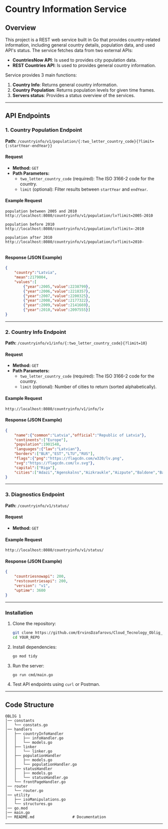 # Country Information Service

## Overview
This project is a REST web service built in Go that provides country-related information, including general country details, population data, and used API's status. The service fetches data from two external APIs:
- **CountriesNow API**: Is used to provides city population data.
- **REST Countries API**: Is used to provides general country information.

Service provides 3 main functions:
1. **Country Info**: Returns general country information.
2. **Country Population**: Returns population levels for given time frames.
3. **Servers status**: Provides a status overview of the services.

---

## API Endpoints

### 1. Country Population Endpoint
**Path:** `/countryinfo/v1/population/{:two_letter_country_code}{?limit={:startYear-endYear}}`

#### Request
- **Method:** `GET`
- **Path Parameters:**
  - `two_letter_country_code` (required): The ISO 3166-2 code for the country.
  - `limit` (optional): Filter results between `startYear` and `endYear`.

#### Example Request
```
population between 2005 and 2010
http://localhost:8080/countryinfo/v1/population/lv?limit=2005-2010

population before 2010
http://localhost:8080/countryinfo/v1/population/lv?limit=-2010

population after 2010
http://localhost:8080/countryinfo/v1/population/lv?limit=2010-


```

#### Response (JSON Example)
```json
{
    "country":"Latvia",
    "mean":2179004,
    "values":[
        {"year":2005,"value":2238799},
        {"year":2006,"value":2218357},
        {"year":2007,"value":2200325},
        {"year":2008,"value":2177322},
        {"year":2009,"value":2141669},
        {"year":2010,"value":2097555}]
}
```

---


### 2. Country Info Endpoint

**Path:** `/countryinfo/v1/info/{:two_letter_country_code}{?limit=10}`

#### Request
- **Method:** `GET`
- **Path Parameters:**
  - `two_letter_country_code` (required): The ISO 3166-2 code for the country.
  - `limit` (optional): Number of cities to return (sorted alphabetically).

#### Example Request
```
http://localhost:8080/countryinfo/v1/info/lv
```

#### Response (JSON Example)
```json
{
    "name":{"common":"Latvia","official":"Republic of Latvia"},
    "continents":["Europe"],
    "population":1901548,
    "languages":{"lav":"Latvian"},
    "borders":["BLR","EST","LTU","RUS"],
    "flags":{"png":"https://flagcdn.com/w320/lv.png",
    "svg":"https://flagcdn.com/lv.svg"},
    "capital":["Riga"],
    "cities":["Adazi","Agenskalns","Aizkraukle","Aizpute","Baldone","Balvi","Bauska","Brankas","Carnikava","Centrs"]
}
```

---


### 3. Diagnostics Endpoint
**Path:** `/countryinfo/v1/status/`

#### Request
- **Method:** `GET`

#### Example Request
```
http://localhost:8080/countryinfo/v1/status/
```

#### Response (JSON Example)
```json
{
    "countriesnowapi": 200,
    "restcountriesapi": 200,
    "version": "v1",
    "uptime": 3600
}
```

---


### Installation
1. Clone the repository:
   ```sh
   git clone https://github.com/ErvinsDzafarovs/Cloud_Tecnology_Oblig_1.git
   cd YOUR_REPO
   ```
2. Install dependencies:
   ```sh
   go mod tidy
   ```
3. Run the server:
   ```sh
   go run cmd/main.go
   ```
4. Test API endpoints using `curl` or Postman.

---

## Code Structure
```
OBLIG 1
│── constants
│   └── constats.go
│── handlers
│   ├── countryInfoHandler
│   │   ├── infoHandler.go
│   │   └── models.go
│   ├── linker
│   │   └── linker.go
│   ├── populationHandler
│   │   ├── models.go
│   │   └── populationHandler.go
│   ├── statusHandler
│   │   ├── models.go
│   │   └── statusHandler.go
│   └── frontPageHandler.go
│── router
│   └── router.go
│── utility
│   ├── isoManipulations.go
│   └── structures.go
│── go.mod
|── main.go
│── README.md                 # Documentation
```

---
